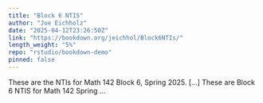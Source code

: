 ```yaml
---
title: "Block 6 NTIS"
author: "Joe Eichholz"
date: "2025-04-12T23:26:50Z"
link: "https://bookdown.org/jeichhol/Block6NTIs/"
length_weight: "5%"
repo: "rstudio/bookdown-demo"
pinned: false
---
```


These are the NTIs for Math 142 Block 6, Spring 2025. [...] These are Block 6 NTIS for Math 142 Spring ...
